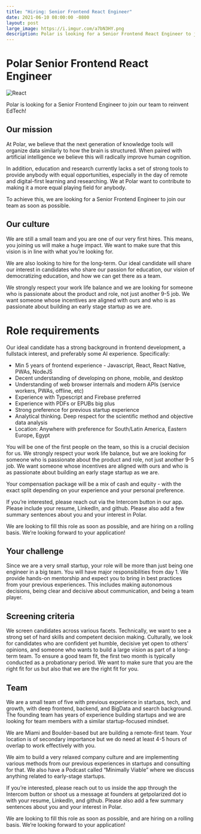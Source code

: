 ```yaml
---
title: "Hiring: Senior Frontend React Engineer"
date: 2021-06-10 08:00:00 -0800
layout: post
large_image: https://i.imgur.com/a7bN3HY.png
description: Polar is looking for a Senior Frontend React Engineer to join our team to reinvent EdTech
---
```


# Polar Senior Frontend React Engineer

<img alt="React" src="https://i.imgur.com/a7bN3HY.png">

Polar is looking for a Senior Frontend Engineer to join our team to reinvent EdTech!

## Our mission

At Polar, we believe that the next generation of knowledge tools will organize
data similarly to how the brain is structured.  When paired with artificial
intelligence we believe this will radically improve human cognition.

In addition, education and research currently lacks a set of strong tools to provide anybody with equal opportunities, especially in the day of remote and digital-first learning and researching. We at Polar want to contribute to making it a more equal playing field for anybody.

To achieve this, we are looking for a Senior Frontend Engineer to join our team
as soon as possible.

## Our culture

We are still a small team and you are one of our very first hires. This means, you joining us will
make a huge impact. We want to make sure that this vision is in line with what you’re looking for.

We are also looking to hire for the long-term. Our ideal candidate will share our interest in
candidates who share our passion for education, our vision of democratizing education, and
how we can get there as a team. 

We strongly respect your work life balance and we are looking
for someone who is passionate about the product and role, not just another 9-5 job. We want
someone whose incentives are aligned with ours and who is as passionate about building an
early stage startup as we are.

# Role requirements

Our ideal candidate has a strong background in frontend development, a fullstack interest, and
preferably some AI experience. Specifically:

- Min 5 years of frontend experience - Javascript, React, React Native, PWAs, NodeJS
- Decent understanding of developing on phone, mobile, and desktop
- Understanding of web browser internals and modern APIs (service workers, PWAs,
offline, etc)
- Experience with Typescript and Firebase preferred
- Experience with PDFs or EPUBs big plus
- Strong preference for previous startup experience
- Analytical thinking. Deep respect for the scientific method and objective data analysis
- Location: Anywhere with preference for South/Latin America, Eastern Europe, Egypt

You will be one of the first people on the team, so this is a crucial decision
for us. We strongly respect your work life balance, but we are looking for
someone who is passionate about the product and role, not just another 9-5 job.
We want someone whose incentives are aligned with ours and who is as passionate
about building an early stage startup as we are.

Your compensation package will be a mix of cash and equity - with the exact
split depending on your experience and your personal preference.

If you’re interested, please reach out via the Intercom button in our app.
Please include your resume, LinkedIn, and github. Please also add a few summary
sentences about you and your interest in Polar.

We are looking to fill this role as soon as possible, and are hiring on a
rolling basis. We’re looking forward to your application!

## Your challenge

Since we are a very small startup, your role will be more than just being one engineer in a big team. You will have major responsibilities from day 1. We provide hands-on mentorship and expect you to bring in best practices from your previous experiences. This includes making autonomous decisions, being clear and decisive about communication, and being a team player.

## Screening criteria

We screen candidates across various facets. Technically, we want to see a strong set of hard skills and competent decision making. Culturally, we look for candidates who are confident yet humble, decisive yet open to others' opinions, and someone who wants to build a large vision as part of a long-term team.
To ensure a good team fit, the first two month is typically conducted as a probationary period. We want to make sure that you are the right fit for us but also that we are the right fit for you.


## Team
 
We are a small team of five with previous experience in startups, tech, and
growth, with deep frontend, backend, and BigData and search background. The founding team has years of experience building startups and we are looking for team members with a similar startup-focused mindset.

We are Miami and Boulder-based but are building a remote-first team. Your location is of secondary importance but we do need at least 4-5 hours of overlap to work effectively with you. 

We aim to build a very relaxed company culture and are implementing various methods from our previous experiences in startups and consulting for that. We also have a Podcast called “Minimally Viable” where we discuss anything related to early-stage startups.

If you’re interested, please reach out to us inside the app through the Intercom button or shoot us a message at founders at getpolarized dot io with your resume, LinkedIn, and github. Please also add a few summary sentences about you and your interest in Polar.

We are looking to fill this role as soon as possible, and are hiring on a rolling basis. We’re looking forward to your application!
